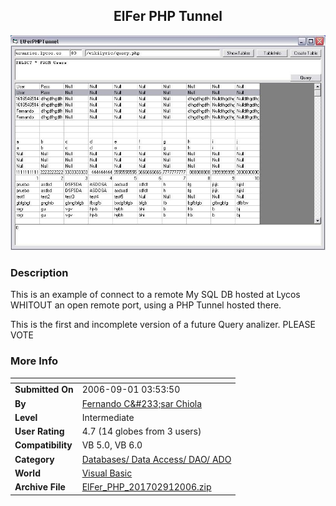 ﻿<div align="center">

## ElFer PHP Tunnel

<img src="PIC20069132577044.JPG">
</div>

### Description

This is an example of connect to a remote My SQL DB hosted at Lycos WHITOUT an open remote port, using a PHP Tunnel hosted there.

This is the first and incomplete version of a future Query analizer. PLEASE VOTE
 
### More Info
 


<span>             |<span>
---                |---
**Submitted On**   |2006-09-01 03:53:50
**By**             |[Fernando C&\#233;sar Chiola](https://github.com/Planet-Source-Code/PSCIndex/blob/master/ByAuthor/fernando-c-233-sar-chiola.md)
**Level**          |Intermediate
**User Rating**    |4.7 (14 globes from 3 users)
**Compatibility**  |VB 5\.0, VB 6\.0
**Category**       |[Databases/ Data Access/ DAO/ ADO](https://github.com/Planet-Source-Code/PSCIndex/blob/master/ByCategory/databases-data-access-dao-ado__1-6.md)
**World**          |[Visual Basic](https://github.com/Planet-Source-Code/PSCIndex/blob/master/ByWorld/visual-basic.md)
**Archive File**   |[ElFer\_PHP\_201702912006\.zip](https://github.com/Planet-Source-Code/fernando-c-233-sar-chiola-elfer-php-tunnel__1-66430/archive/master.zip)








